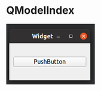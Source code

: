 # QModelIndex
![alt text](https://github.com/Sothul/learn-qt/blob/8a76ed86dda5b6c85ff064965effe7d18f260a4a/learn-qt-beginner/10-1QModelIndexDemo/10-1QModelIndexDemo.png)

